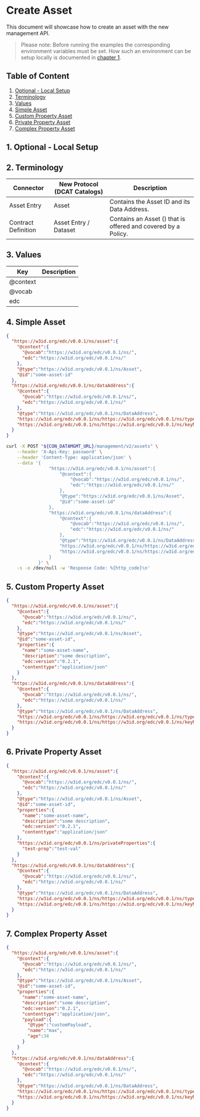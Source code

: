 # Create Asset

This document will showcase how to create an asset with the new management API.

> Please note: Before running the examples the corresponding environment variables must be set.
> How such an environment can be setup locally is documented in [chapter 1](#1-optional---local-setup).

## Table of Content

1. [Optional - Local Setup](#1-optional---local-setup)
2. [Terminology](#2-terminology)
3. [Values](#3-values)
4. [Simple Asset](#4-simple-asset)
5. [Custom Property Asset](#5-custom-property-asset)
6. [Private Property Asset](#6-private-property-asset)
7. [Complex Property Asset](#7-complex-property-asset)

## 1. Optional - Local Setup

## 2. Terminology
| Connector           | New Protocol (DCAT Catalogs) | Description                                                   |
|---------------------|------------------------------|---------------------------------------------------------------|
| Asset Entry         | Asset                        | Contains the Asset ID and its Data Address.                   |
| Contract Definition | Asset Entry / Dataset        | Contains an Asset () that is offered and covered by a Policy. |

## 3. Values
| Key      | Description |
|----------|-------------|
| @context |             |
| @vocab   |             |
| edc      |             |

## 4. Simple Asset

````json
{
  "https://w3id.org/edc/v0.0.1/ns/asset":{
    "@context":{
      "@vocab":"https://w3id.org/edc/v0.0.1/ns/",
      "edc":"https://w3id.org/edc/v0.0.1/ns/"
    },
    "@type":"https://w3id.org/edc/v0.0.1/ns/Asset",
    "@id":"some-asset-id"
  },
  "https://w3id.org/edc/v0.0.1/ns/dataAddress":{
    "@context":{
      "@vocab":"https://w3id.org/edc/v0.0.1/ns/",
      "edc":"https://w3id.org/edc/v0.0.1/ns/"
    },
    "@type":"https://w3id.org/edc/v0.0.1/ns/DataAddress",
    "https://w3id.org/edc/v0.0.1/ns/https://w3id.org/edc/v0.0.1/ns/type":"test-type",
    "https://w3id.org/edc/v0.0.1/ns/https://w3id.org/edc/v0.0.1/ns/keyName":"test-key-name"
  }
}
````

```bash
curl -X POST "${CON_DATAMGMT_URL}/management/v2/assets" \
    --header 'X-Api-Key: password' \
    --header 'Content-Type: application/json' \
    --data '{
                "https://w3id.org/edc/v0.0.1/ns/asset":{
                    "@context":{
                        "@vocab":"https://w3id.org/edc/v0.0.1/ns/",
                        "edc":"https://w3id.org/edc/v0.0.1/ns/"
                    },
                    "@type":"https://w3id.org/edc/v0.0.1/ns/Asset",
                    "@id":"some-asset-id"
                },
                "https://w3id.org/edc/v0.0.1/ns/dataAddress":{
                    "@context":{
                        "@vocab":"https://w3id.org/edc/v0.0.1/ns/",
                        "edc":"https://w3id.org/edc/v0.0.1/ns/"
                    },
                    "@type":"https://w3id.org/edc/v0.0.1/ns/DataAddress",
                    "https://w3id.org/edc/v0.0.1/ns/https://w3id.org/edc/v0.0.1/ns/type":"test-type",
                    "https://w3id.org/edc/v0.0.1/ns/https://w3id.org/edc/v0.0.1/ns/keyName":"test-key-name"
                }
            }' \
    -s -o /dev/null -w 'Response Code: %{http_code}\n'
```

## 5. Custom Property Asset
````json
{
  "https://w3id.org/edc/v0.0.1/ns/asset":{
    "@context":{
      "@vocab":"https://w3id.org/edc/v0.0.1/ns/",
      "edc":"https://w3id.org/edc/v0.0.1/ns/"
    },
    "@type":"https://w3id.org/edc/v0.0.1/ns/Asset",
    "@id":"some-asset-id",
    "properties":{
      "name":"some-asset-name",
      "description":"some description",
      "edc:version":"0.2.1",
      "contenttype":"application/json"
    }
  },
  "https://w3id.org/edc/v0.0.1/ns/dataAddress":{
    "@context":{
      "@vocab":"https://w3id.org/edc/v0.0.1/ns/",
      "edc":"https://w3id.org/edc/v0.0.1/ns/"
    },
    "@type":"https://w3id.org/edc/v0.0.1/ns/DataAddress",
    "https://w3id.org/edc/v0.0.1/ns/https://w3id.org/edc/v0.0.1/ns/type":"test-type",
    "https://w3id.org/edc/v0.0.1/ns/https://w3id.org/edc/v0.0.1/ns/keyName":"test-key-name"
  }
}
````

## 6. Private Property Asset

````json
{
  "https://w3id.org/edc/v0.0.1/ns/asset":{
    "@context":{
      "@vocab":"https://w3id.org/edc/v0.0.1/ns/",
      "edc":"https://w3id.org/edc/v0.0.1/ns/"
    },
    "@type":"https://w3id.org/edc/v0.0.1/ns/Asset",
    "@id":"some-asset-id",
    "properties":{
      "name":"some-asset-name",
      "description":"some description",
      "edc:version":"0.2.1",
      "contenttype":"application/json"
    },
    "https://w3id.org/edc/v0.0.1/ns/privateProperties":{
      "test-prop":"test-val"
    }
  },
  "https://w3id.org/edc/v0.0.1/ns/dataAddress":{
    "@context":{
      "@vocab":"https://w3id.org/edc/v0.0.1/ns/",
      "edc":"https://w3id.org/edc/v0.0.1/ns/"
    },
    "@type":"https://w3id.org/edc/v0.0.1/ns/DataAddress",
    "https://w3id.org/edc/v0.0.1/ns/https://w3id.org/edc/v0.0.1/ns/type":"test-type",
    "https://w3id.org/edc/v0.0.1/ns/https://w3id.org/edc/v0.0.1/ns/keyName":"test-key-name"
  }
}
````

## 7. Complex Property Asset

````json
{
  "https://w3id.org/edc/v0.0.1/ns/asset":{
    "@context":{
      "@vocab":"https://w3id.org/edc/v0.0.1/ns/",
      "edc":"https://w3id.org/edc/v0.0.1/ns/"
    },
    "@type":"https://w3id.org/edc/v0.0.1/ns/Asset",
    "@id":"some-asset-id",
    "properties":{
      "name":"some-asset-name",
      "description":"some description",
      "edc:version":"0.2.1",
      "contenttype":"application/json",
      "payload":{
        "@type":"customPayload",
        "name":"max",
        "age":34
      }
    }
  },
  "https://w3id.org/edc/v0.0.1/ns/dataAddress":{
    "@context":{
      "@vocab":"https://w3id.org/edc/v0.0.1/ns/",
      "edc":"https://w3id.org/edc/v0.0.1/ns/"
    },
    "@type":"https://w3id.org/edc/v0.0.1/ns/DataAddress",
    "https://w3id.org/edc/v0.0.1/ns/https://w3id.org/edc/v0.0.1/ns/type":"test-type",
    "https://w3id.org/edc/v0.0.1/ns/https://w3id.org/edc/v0.0.1/ns/keyName":"test-key-name"
  }
}
````